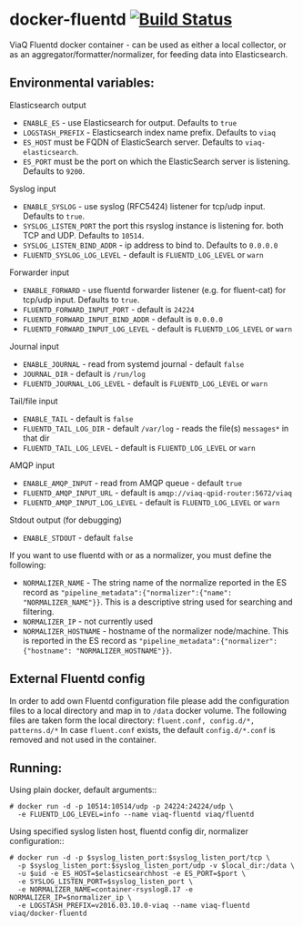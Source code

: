 # docker-fluentd [![Build Status](https://travis-ci.org/ViaQ/docker-fluentd.svg?branch=master)](https://travis-ci.org/ViaQ/docker-fluentd)
ViaQ Fluentd docker container - can be used as either a local collector, or as an aggregator/formatter/normalizer, for feeding data into Elasticsearch.

## Environmental variables:
Elasticsearch output
* `ENABLE_ES` - use Elasticsearch for output.  Defaults to `true`
* `LOGSTASH_PREFIX` - Elasticsearch index name prefix.  Defaults to `viaq`
* `ES_HOST` must be FQDN of ElasticSearch server.  Defaults to `viaq-elasticsearch`.
* `ES_PORT` must be the port on which the ElasticSearch server is listening.  Defaults to `9200`.

Syslog input
* `ENABLE_SYSLOG` - use syslog (RFC5424) listener for tcp/udp input.  Defaults to `true`.
* `SYSLOG_LISTEN_PORT` the port this rsyslog instance is listening for. both TCP and UDP.  Defaults to `10514`.
* `SYSLOG_LISTEN_BIND_ADDR` - ip address to bind to.  Defaults to `0.0.0.0`
* `FLUENTD_SYSLOG_LOG_LEVEL` - default is `FLUENTD_LOG_LEVEL` or `warn`

Forwarder input
* `ENABLE_FORWARD` - use fluentd forwarder listener (e.g. for fluent-cat) for tcp/udp input.  Defaults to `true`.
* `FLUENTD_FORWARD_INPUT_PORT` - default is `24224`
* `FLUENTD_FORWARD_INPUT_BIND_ADDR` - default is `0.0.0.0`
* `FLUENTD_FORWARD_INPUT_LOG_LEVEL` - default is `FLUENTD_LOG_LEVEL` or `warn`

Journal input
* `ENABLE_JOURNAL` - read from systemd journal - default `false`
* `JOURNAL_DIR` - default is `/run/log`
* `FLUENTD_JOURNAL_LOG_LEVEL` - default is `FLUENTD_LOG_LEVEL` or `warn`

Tail/file input
* `ENABLE_TAIL` - default is `false`
* `FLUENTD_TAIL_LOG_DIR` - default `/var/log` - reads the file(s) `messages*` in that dir
* `FLUENTD_TAIL_LOG_LEVEL` - default is `FLUENTD_LOG_LEVEL` or `warn`

AMQP input
* `ENABLE_AMQP_INPUT` - read from AMQP queue - default `true`
* `FLUENTD_AMQP_INPUT_URL` - default is `amqp://viaq-qpid-router:5672/viaq`
* `FLUENTD_AMQP_INPUT_LOG_LEVEL` - default is `FLUENTD_LOG_LEVEL` or `warn`

Stdout output (for debugging)
* `ENABLE_STDOUT` - default `false`

If you want to use fluentd with or as a normalizer, you must define the following:

* `NORMALIZER_NAME` - The string name of the normalize reported in the ES record as `"pipeline_metadata":{"normalizer":{"name": "NORMALIZER_NAME"}}`.  This is a descriptive string used for searching and filtering.
* `NORMALIZER_IP` - not currently used
* `NORMALIZER_HOSTNAME` - hostname of the normalizer node/machine.  This is reported in the ES record as `"pipeline_metadata":{"normalizer":{"hostname": "NORMALIZER_HOSTNAME"}}`.

## External Fluentd config
In order to add own Fluentd configuration file please add the configuration files to a local directory and map in to `/data` docker volume.
The following files are taken form the local directory:
`fluent.conf, config.d/*, patterns.d/*`
In case `fluent.conf` exists, the default `config.d/*.conf` is removed and not used in the container.


## Running:

Using plain docker, default arguments::

    # docker run -d -p 10514:10514/udp -p 24224:24224/udp \
      -e FLUENTD_LOG_LEVEL=info --name viaq-fluentd viaq/fluentd

Using specified syslog listen host, fluentd config dir, normalizer configuration::

    # docker run -d -p $syslog_listen_port:$syslog_listen_port/tcp \
      -p $syslog_listen_port:$syslog_listen_port/udp -v $local_dir:/data \
      -u $uid -e ES_HOST=$elasticsearchhost -e ES_PORT=$port \
      -e SYSLOG_LISTEN_PORT=$syslog_listen_port \
      -e NORMALIZER_NAME=container-rsyslog8.17 -e NORMALIZER_IP=$normalizer_ip \
      -e LOGSTASH_PREFIX=v2016.03.10.0-viaq --name viaq-fluentd viaq/docker-fluentd
